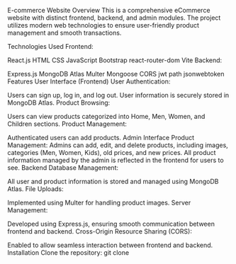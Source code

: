 E-commerce Website
Overview
This is a comprehensive eCommerce website with distinct frontend, backend, and admin modules. The project utilizes modern web technologies to ensure user-friendly product management and smooth transactions.

Technologies Used
Frontend:

React.js
HTML
CSS
JavaScript
Bootstrap
react-router-dom
Vite
Backend:

Express.js
MongoDB Atlas
Multer
Mongoose
CORS
jwt
path
jsonwebtoken
Features
User Interface (Frontend)
User Authentication:

Users can sign up, log in, and log out.
User information is securely stored in MongoDB Atlas.
Product Browsing:

Users can view products categorized into Home, Men, Women, and Children sections.
Product Management:

Authenticated users can add products.
Admin Interface
Product Management:
Admins can add, edit, and delete products, including images, categories (Men, Women, Kids), old prices, and new prices.
All product information managed by the admin is reflected in the frontend for users to see.
Backend
Database Management:

All user and product information is stored and managed using MongoDB Atlas.
File Uploads:

Implemented using Multer for handling product images.
Server Management:

Developed using Express.js, ensuring smooth communication between frontend and backend.
Cross-Origin Resource Sharing (CORS):

Enabled to allow seamless interaction between frontend and backend.
Installation
Clone the repository:
git clone 
